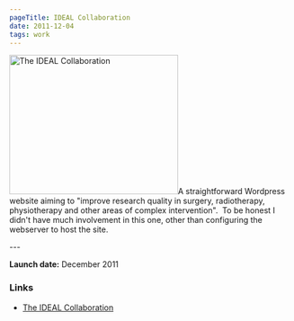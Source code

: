 ```yaml
---
pageTitle: IDEAL Collaboration
date: 2011-12-04
tags: work
---
```

<p><img alt="The IDEAL Collaboration" src="/assets/images/ideal.png" width="300" height="248" />A straightforward Wordpress website aiming to "improve research quality in surgery, radiotherapy, physiotherapy and other areas of complex intervention".  To be honest I didn't have much involvement in this one, other than configuring the webserver to host the site.</p>
--- 

<p><strong>Launch date:</strong> December 2011</p>
<h3>Links</h3>
<ul>
<li><a title="The IDEAL Collaboration" href="http://www.ideal-collaboration.net/" rel="home">The IDEAL Collaboration</a></li>
</ul>
